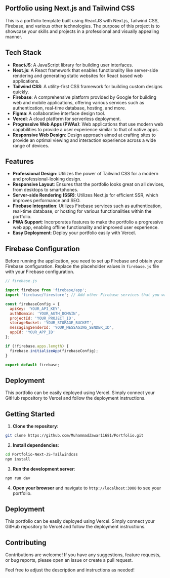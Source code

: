 
## Portfolio using Next.js and Tailwind CSS
This is a portfolio template built using ReactJS with Next.js, Tailwind CSS, Firebase, and various other technologies. The purpose of this project is to showcase your skills and projects in a professional and visually appealing manner.

## Tech Stack

- **ReactJS**: A JavaScript library for building user interfaces.
- **Next.js**: A React framework that enables functionality like server-side rendering and generating static websites for React based web applications.
- **Tailwind CSS**: A utility-first CSS framework for building custom designs quickly.
- **Firebase**: A comprehensive platform provided by Google for building web and mobile applications, offering various services such as authentication, real-time database, hosting, and more.
- **Figma**: A collaborative interface design tool.
- **Vercel**: A cloud platform for serverless deployment.
- **Progressive Web Apps (PWAs)**: Web applications that use modern web capabilities to provide a user experience similar to that of native apps.
- **Responsive Web Design**: Design approach aimed at crafting sites to provide an optimal viewing and interaction experience across a wide range of devices.

## Features

- **Professional Design**: Utilizes the power of Tailwind CSS for a modern and professional-looking design.
- **Responsive Layout**: Ensures that the portfolio looks great on all devices, from desktops to smartphones.
- **Server-side Rendering (SSR)**: Utilizes Next.js for efficient SSR, which improves performance and SEO.
- **Firebase Integration**: Utilizes Firebase services such as authentication, real-time database, or hosting for various functionalities within the portfolio.
- **PWA Support**: Incorporates features to make the portfolio a progressive web app, enabling offline functionality and improved user experience.
- **Easy Deployment**: Deploy your portfolio easily with Vercel.

## Firebase Configuration

Before running the application, you need to set up Firebase and obtain your Firebase configuration. Replace the placeholder values in `firebase.js` file with your Firebase configuration.

```javascript
// firebase.js

import firebase from 'firebase/app';
import 'firebase/firestore'; // Add other Firebase services that you want to use

const firebaseConfig = {
  apiKey: 'YOUR_API_KEY',
  authDomain: 'YOUR_AUTH_DOMAIN',
  projectId: 'YOUR_PROJECT_ID',
  storageBucket: 'YOUR_STORAGE_BUCKET',
  messagingSenderId: 'YOUR_MESSAGING_SENDER_ID',
  appId: 'YOUR_APP_ID'
};

if (!firebase.apps.length) {
  firebase.initializeApp(firebaseConfig);
}

export default firebase;
```


## Deployment

This portfolio can be easily deployed using Vercel. Simply connect your GitHub repository to Vercel and follow the deployment instructions.


## Getting Started

1. **Clone the repository**:

```bash
git clone https://github.com/MuhammadZawar11681/Portfolio.git
```

2. **Install dependencies**:

```bash
cd Portfolio-Next-JS-Tailwindcss
npm install
```

3. **Run the development server**:

```bash
npm run dev
```

4. **Open your browser** and navigate to `http://localhost:3000` to see your portfolio.

## Deployment

This portfolio can be easily deployed using Vercel. Simply connect your GitHub repository to Vercel and follow the deployment instructions.

## Contributing

Contributions are welcome! If you have any suggestions, feature requests, or bug reports, please open an issue or create a pull request.


Feel free to adjust the description and instructions as needed!

